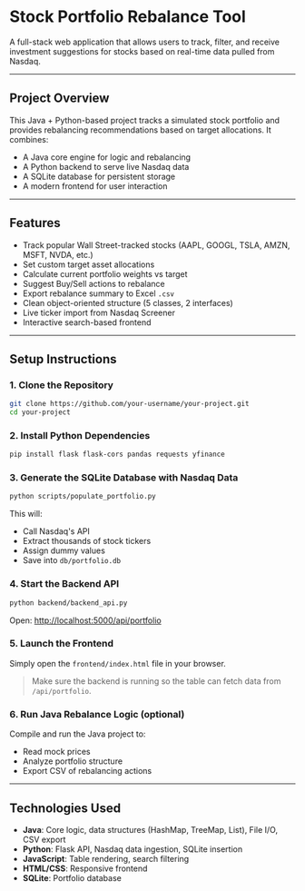 # Stock Portfolio Rebalance Tool

A full-stack web application that allows users to track, filter, and receive investment suggestions for stocks based on real-time data pulled from Nasdaq.

---

## Project Overview

This Java + Python-based project tracks a simulated stock portfolio and provides rebalancing recommendations based on target allocations.
It combines:

* A Java core engine for logic and rebalancing
* A Python backend to serve live Nasdaq data
* A SQLite database for persistent storage
* A modern frontend for user interaction

---

## Features

* Track popular Wall Street-tracked stocks (AAPL, GOOGL, TSLA, AMZN, MSFT, NVDA, etc.)
* Set custom target asset allocations
* Calculate current portfolio weights vs target
* Suggest Buy/Sell actions to rebalance
* Export rebalance summary to Excel `.csv`
* Clean object-oriented structure (5 classes, 2 interfaces)
* Live ticker import from Nasdaq Screener
* Interactive search-based frontend

---

## Setup Instructions

### 1. Clone the Repository

```bash
git clone https://github.com/your-username/your-project.git
cd your-project
```

### 2. Install Python Dependencies

```bash
pip install flask flask-cors pandas requests yfinance
```

### 3. Generate the SQLite Database with Nasdaq Data

```bash
python scripts/populate_portfolio.py
```

This will:

* Call Nasdaq's API
* Extract thousands of stock tickers
* Assign dummy values
* Save into `db/portfolio.db`

### 4. Start the Backend API

```bash
python backend/backend_api.py
```

Open: [http://localhost:5000/api/portfolio](http://localhost:5000/api/portfolio)

### 5. Launch the Frontend

Simply open the `frontend/index.html` file in your browser.

> Make sure the backend is running so the table can fetch data from `/api/portfolio`.

### 6. Run Java Rebalance Logic (optional)

Compile and run the Java project to:

* Read mock prices
* Analyze portfolio structure
* Export CSV of rebalancing actions

---

## Technologies Used

* **Java**: Core logic, data structures (HashMap, TreeMap, List), File I/O, CSV export
* **Python**: Flask API, Nasdaq data ingestion, SQLite insertion
* **JavaScript**: Table rendering, search filtering
* **HTML/CSS**: Responsive frontend
* **SQLite**: Portfolio database


